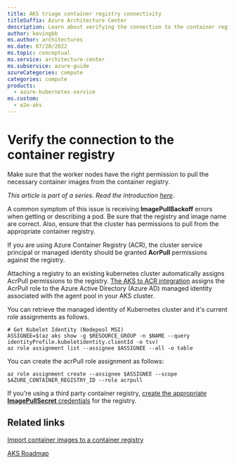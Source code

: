 ```yaml
---
title: AKS triage container registry connectivity
titleSuffix: Azure Architecture Center
description: Learn about verifying the connection to the container registry, as part of a triage step for Azure Kubernetes Service (AKS) clusters.
author: kevingbb
ms.author: architectures
ms.date: 07/28/2022
ms.topic: conceptual
ms.service: architecture-center
ms.subservice: azure-guide
azureCategories: compute
categories: compute
products:
  - azure-kubernetes-service
ms.custom:
  - e2e-aks
---
```


# Verify the connection to the container registry

Make sure that the worker nodes have the right permission to pull the necessary container images from the container registry.

_This article is part of a series. Read the introduction [here](aks-triage-practices.md)._

A common symptom of this issue is receiving **ImagePullBackoff** errors when getting or describing a pod. Be sure that the registry and image name are correct. Also, ensure that the cluster has permissions to pull from the appropriate container registry.

If you are using Azure Container Registry (ACR), the cluster service principal or managed identity should be granted **AcrPull** permissions against the registry.

Attaching a registry to an existing kubernetes cluster automatically assigns AcrPull permissions to the registry. [The AKS to ACR integration](/azure/aks/cluster-container-registry-integration?tabs=azure-cli) assigns the AcrPull role to the Azure Active Directory (Azure AD) managed identity associated with the agent pool in your AKS cluster.

You can retrieve the managed identity of Kubernetes cluster and it's current role assignments as follows.

```azurecli
# Get Kubelet Identity (Nodepool MSI)
ASSIGNEE=$(az aks show -g $RESOURCE_GROUP -n $NAME --query identityProfile.kubeletidentity.clientId -o tsv)
az role assignment list --assignee $ASSIGNEE --all -o table
```

You can create the acrPull role assignment as follows: 

```
az role assignment create --assignee $ASSIGNEE --scope $AZURE_CONTAINER_REGISTRY_ID --role acrpull
```

If you're using a third party container registry, [create the appropriate **ImagePullSecret** credentials](/azure/container-registry/container-registry-auth-kubernetes#create-an-image-pull-secret) for the registry.

## Related links

[Import container images to a container registry](/azure/container-registry/container-registry-import-images)

[AKS Roadmap](https://aka.ms/aks/roadmap)
